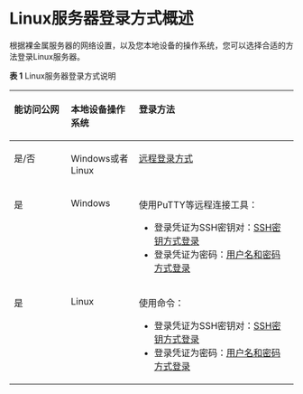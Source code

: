 # Linux服务器登录方式概述<a name="zh-cn_topic_0027575693"></a>

根据裸金属服务器的网络设置，以及您本地设备的操作系统，您可以选择合适的方法登录Linux服务器。

**表 1**  Linux服务器登录方式说明

<a name="table315842219539"></a>
<table><thead align="left"><tr id="row81599224538"><th class="cellrowborder" valign="top" width="20.042004200420042%" id="mcps1.2.4.1.1"><p id="p11159222165314"><a name="p11159222165314"></a><a name="p11159222165314"></a>能访问公网</p>
</th>
<th class="cellrowborder" valign="top" width="23.9023902390239%" id="mcps1.2.4.1.2"><p id="p1159522165313"><a name="p1159522165313"></a><a name="p1159522165313"></a>本地设备操作系统</p>
</th>
<th class="cellrowborder" valign="top" width="56.05560556055605%" id="mcps1.2.4.1.3"><p id="p1115919226537"><a name="p1115919226537"></a><a name="p1115919226537"></a>登录方法</p>
</th>
</tr>
</thead>
<tbody><tr id="row9159622115319"><td class="cellrowborder" valign="top" width="20.042004200420042%" headers="mcps1.2.4.1.1 "><p id="p615912224532"><a name="p615912224532"></a><a name="p615912224532"></a>是/否</p>
</td>
<td class="cellrowborder" valign="top" width="23.9023902390239%" headers="mcps1.2.4.1.2 "><p id="p715962219538"><a name="p715962219538"></a><a name="p715962219538"></a>Windows或者Linux</p>
</td>
<td class="cellrowborder" valign="top" width="56.05560556055605%" headers="mcps1.2.4.1.3 "><p id="p5159222155310"><a name="p5159222155310"></a><a name="p5159222155310"></a><a href="远程登录方式.md">远程登录方式</a></p>
</td>
</tr>
<tr id="row1815912210539"><td class="cellrowborder" valign="top" width="20.042004200420042%" headers="mcps1.2.4.1.1 "><p id="p1215917229538"><a name="p1215917229538"></a><a name="p1215917229538"></a>是</p>
</td>
<td class="cellrowborder" valign="top" width="23.9023902390239%" headers="mcps1.2.4.1.2 "><p id="p18159622155316"><a name="p18159622155316"></a><a name="p18159622155316"></a>Windows</p>
</td>
<td class="cellrowborder" valign="top" width="56.05560556055605%" headers="mcps1.2.4.1.3 "><p id="p2015952219533"><a name="p2015952219533"></a><a name="p2015952219533"></a>使用PuTTY等远程连接工具：</p>
<a name="ul29561354195615"></a><a name="ul29561354195615"></a><ul id="ul29561354195615"><li>登录凭证为SSH密钥对：<a href="SSH密钥方式登录.md">SSH密钥方式登录</a></li><li>登录凭证为密码：<a href="用户名和密码方式登录.md">用户名和密码方式登录</a></li></ul>
</td>
</tr>
<tr id="row12318164795411"><td class="cellrowborder" valign="top" width="20.042004200420042%" headers="mcps1.2.4.1.1 "><p id="p6318047195412"><a name="p6318047195412"></a><a name="p6318047195412"></a>是</p>
</td>
<td class="cellrowborder" valign="top" width="23.9023902390239%" headers="mcps1.2.4.1.2 "><p id="p113186478547"><a name="p113186478547"></a><a name="p113186478547"></a>Linux</p>
</td>
<td class="cellrowborder" valign="top" width="56.05560556055605%" headers="mcps1.2.4.1.3 "><p id="p1231974719545"><a name="p1231974719545"></a><a name="p1231974719545"></a>使用命令：</p>
<a name="ul12758125319571"></a><a name="ul12758125319571"></a><ul id="ul12758125319571"><li>登录凭证为SSH密钥对：<a href="SSH密钥方式登录.md">SSH密钥方式登录</a></li><li>登录凭证为密码：<a href="用户名和密码方式登录.md">用户名和密码方式登录</a></li></ul>
</td>
</tr>
</tbody>
</table>

